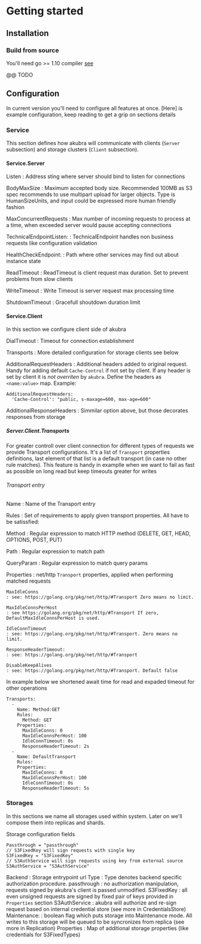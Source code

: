 # Getting started

## Installation

### Build from source

You'll need go >= 1.10 compiler [see](https://golang.org/doc/install)

@@ TODO

## Configuration

In current version you'll need to configure all features at once. [Here] is example configuration,
keep reading to get a grip on sections details

### Service
This section defines how akubra will communicate with clients (`Server` subsection) and storage clusters (`Client` subsection).

#### Service.Server

Listen
: Address sting where server should bind to listen for connections

BodyMaxSize
: Maximum accepted body size. Recommended 100MB as S3 spec recommends to use multipart upload for larger objects. Type is HumanSizeUnits, and input could be expressed more human friendly fashion

MaxConcurrentRequests
: Max number of incoming requests to process at a time, when exceeded server would pause accepting connections

TechnicalEndpointListen:
: TechnicalEndpoint handles non business requests like configuration validation

HealthCheckEndpoint:
: Path where other services may find out about instance state

ReadTimeout
: ReadTimeout is client request max duration. Set to prevent problems from slow clients

WriteTimeout
: Write Timeout is server request max processing time

ShutdownTimeout
: Gracefull shoutdown duration limit

#### Service.Client

In this section we configure client side of akubra

DialTimeout
: Timeout for connection establishment

Transports
: More detailed configuration for storage clients see below

AdditionalRequestHeaders
: Additional headers added to original request. Handy for adding default `Cache-Control` if not set by client. If any header is set by client it is *not overriten* by `akubra`. Define the headers as `<name:value>` map. Example:

    AdditionalRequestHeaders:
      'Cache-Control': "public, s-maxage=600, max-age=600"

AdditionalResponseHeaders
: Simmilar option above, but those decorates responses from storage

##### Server.Client.Transports

For greater controll over client connection for different types of requests we provide Transport configurations. It's a list of `Transport` properties definitions, last element of that list is a default transport (in case no other rule matches). This feature is handy in examplle when we want to fail as fast as possible on long read but keep timeouts greater for writes

###### Transport entry

Name
: Name of the Transport entry

Rules
: Set of requirements to apply given transport properties. All have to be satissfied:

  Method
  : Regular expression to match HTTP method (DELETE, GET, HEAD, OPTIONS, POST, PUT)

  Path
  : Regular expression to match path

  QueryParam
  : Regular expression to match query params

Properties
: net/http `Transport` properties, applied when performing matched requests

    MaxIdleConns
    : see: https://golang.org/pkg/net/http/#Transport Zero means no limit.

    MaxIdleConnsPerHost
    : see https://golang.org/pkg/net/http/#Transport If zero, DefaultMaxIdleConnsPerHost is used.

    IdleConnTimeout
    : see: https://golang.org/pkg/net/http/#Transport. Zero means no limit.

    ResponseHeaderTimeout:
    : see: https://golang.org/pkg/net/http/#Transport

    DisableKeepAlives
    : see: https://golang.org/pkg/net/http/#Transport. Default false

In example below we shortened await time for read and expaded timeout for other operations

    Transports:
      -
        Name: Method:GET
        Rules:
          Method: GET
        Properties:
          MaxIdleConns: 0
          MaxIdleConnsPerHost: 100
          IdleConnTimeout: 0s
          ResponseHeaderTimeout: 2s
      -
        Name: DefaultTransport
        Rules:
        Properties:
          MaxIdleConns: 0
          MaxIdleConnsPerHost: 100
          IdleConnTimeout: 0s
          ResponseHeaderTimeout: 5s

### Storages

In this sections we name all storages used within system. Later on we'll compose them into replicas and shards.

Storage configuration fields

	Passthrough = "passthrough"
	// S3FixedKey will sign requests with single key
	S3FixedKey = "S3FixedKey"
	// S3AuthService will sign requests using key from external source
	S3AuthService = "S3AuthService"

Backend
: Storage entrypoint url
Type
: Type denotes backend specific authorization procedure.
  passthrough
  : no authorization manipulation, requests signed by akubra's client is passed unmodified.
  S3FixedKey
  : all even unsigned requests are signed by fixed pair of keys provided in `Properties` section
  S3AuthService
  : akubra will authorize and re-sign request based on internal credential store (see more in CredentialsStore)
Maintenance:
: boolean flag which puts storage into Maintenance mode. All writes to this storage will be queued to be syncronizes from replica (see more in Replication)
Properties
: Map of additional storage properties (like credentials for S3FixedTypes)





